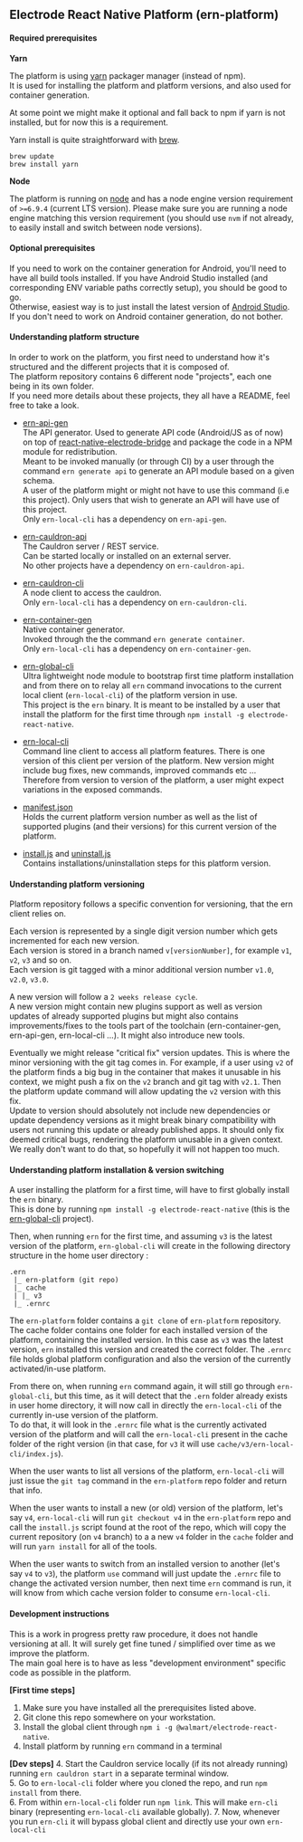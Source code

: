 ## Electrode React Native Platform (ern-platform)

#### Required prerequisites

**Yarn**

The platform is using [yarn](https://yarnpkg.com) packager manager (instead of npm).  
It is used for installing the platform and platform versions, and also used for container generation.

At some point we might make it optional and fall back to npm if yarn is not installed, but for now this is a requirement.

Yarn install is quite straightforward with [brew](http://brew.sh/).

```
brew update
brew install yarn
```

**Node**

The platform is running on [node](https://nodejs.org/en/) and has a node engine version requirement of `>=6.9.4` (current LTS version). Please make sure you are running a node engine matching this version requirement (you should use `nvm` if not already, to easily install and switch between node versions).

#### Optional prerequisites

If you need to work on the container generation for Android, you'll need to have all build tools installed. If you have Android Studio installed (and corresponding ENV variable paths correctly setup), you should be good to go.  
Otherwise, easiest way is to just install the latest version of [Android Studio](https://developer.android.com/studio/index.html).
If you don't need to work on Android container generation, do not bother.

#### Understanding platform structure

In order to work on the platform, you first need to understand how it's structured and the different projects that it is composed of.  
The platform repository contains 6 different node "projects", each one being in its own folder.  
If you need more details about these projects, they all have a README, feel free to take a look.

- [ern-api-gen](/ern-api-gen)  
The API generator. Used to generate API code (Android/JS as of now) on top of [react-native-electrode-bridge](https://gecgithub01.walmart.com/Electrode-Mobile-Platform/react-native-electrode-bridge) and package the code in a NPM module for redistribution.  
Meant to be invoked manually (or through CI) by a user through the command `ern generate api` to generate an API module based on a given schema.  
A user of the platform might or might not have to use this command (i.e this project). Only users that wish to generate an API will have use of this project.  
Only `ern-local-cli` has a dependency on `ern-api-gen`.

- [ern-cauldron-api](/ern-cauldron-api)  
The Cauldron server / REST service.  
Can be started locally or installed on an external server.  
No other projects have a dependency on `ern-cauldron-api`.

- [ern-cauldron-cli](/ern-cauldron-cli)  
A node client to access the cauldron.  
Only `ern-local-cli` has a dependency on `ern-cauldron-cli`.  

- [ern-container-gen](/ern-container-gen)  
Native container generator.  
Invoked through the the command `ern generate container`.  
Only `ern-local-cli` has a dependency on `ern-container-gen`.

- [ern-global-cli](/ern-global-cli)  
Ultra lightweight node module to bootstrap first time platform installation and from there on to relay all `ern` command invocations to the current local client (`ern-local-cli`) of the platform version in use.  
This project is the `ern` binary.
It is meant to be installed by a user that install the platform for the first time through `npm install -g electrode-react-native`.

- [ern-local-cli](/ern-local-cli)  
Command line client to access all platform features. There is one version of this client per version of the platform. New version might include bug fixes, new commands, improved commands etc ... Therefore from version to version of the platform, a user might expect variations in the exposed commands.

- [manifest.json](manifest.json)  
Holds the current platform version number as well as the list of supported plugins (and their versions) for this current version of the platform.  

- [install.js](install.js) and [uninstall.js](uninstall.js)  
Contains installations/uninstallation steps for this platform version.

#### Understanding platform versioning

Platform repository follows a specific convention for versioning, that the ern client relies on.

Each version is represented by a single digit version number which gets incremented for each new version.  
Each version is stored in a branch named `v[versionNumber]`, for example `v1`, `v2`, `v3` and so on.  
Each version is git tagged with a minor additional version number `v1.0`, `v2.0`, `v3.0`.

A new version will follow a `2 weeks release cycle`.   
A new version might contain new plugins support as well as version updates of already supported plugins but might also contains improvements/fixes to the tools part of the toolchain (ern-container-gen, ern-api-gen, ern-local-cli ...). It might also introduce new tools.

Eventually we might release "critical fix" version updates. This is where the minor versioning with the git tag comes in. For example, if a user using `v2` of the platform finds a big bug in the container that makes it unusable in his context, we might push a fix on the `v2` branch and git tag with `v2.1`. Then the platform update command will allow updating the `v2` version with this fix.  
Update to version should absolutely not include new dependencies or update dependency versions as it might break binary compatibility with users not running this update or already published apps. It should only fix deemed critical bugs, rendering the platform unusable in a given context.
We really don't want to do that, so hopefully it will not happen too much.

#### Understanding platform installation & version switching

A user installing the platform for a first time, will have to first globally install the `ern` binary.  
This is done by running `npm install -g electrode-react-native` (this is the [ern-global-cli](/ern-global-cli) project).

Then, when running `ern` for the first time, and assuming `v3` is the latest version of the platform, `ern-global-cli` will create in the following directory structure in the home user directory :

```
.ern
 |_ ern-platform (git repo)
 |_ cache
 | |_ v3
 |_ .ernrc
```

The `ern-platform` folder contains a `git clone` of `ern-platform` repository.  
The cache folder contains one folder for each installed version of the platform, containing the installed version. In this case as `v3` was the latest version, `ern` installed this version and created the correct folder.
The `.ernrc` file holds global platform configuration and also the version of the currently activated/in-use platform.

From there on, when running `ern` command again, it will still go through `ern-global-cli`, but this time, as it will detect that the `.ern` folder already exists in user home directory, it will now call in directly the `ern-local-cli` of the currently in-use version of the platform.  
To do that, it will look in the `.ernrc` file what is the currently activated version of the platform and will call the `ern-local-cli` present in the cache folder of the right version (in that case, for `v3` it will use `cache/v3/ern-local-cli/index.js`).

When the user wants to list all versions of the platform, `ern-local-cli` will just issue the `git tag` command in the `ern-platform` repo folder and return that info.

When the user wants to install a new (or old) version of the platform, let's say `v4`, `ern-local-cli` will run `git checkout v4` in the `ern-platform` repo and call the `install.js` script found at the root of the repo, which will copy the current repository (on `v4` branch) to a a new `v4` folder in the `cache` folder and will run `yarn install` for all of the tools.

When the user wants to switch from an installed version to another (let's say `v4` to `v3`), the platform `use` command will just update the `.ernrc` file to change the activated version number, then next time `ern` command is run, it will know from which cache version folder to consume `ern-local-cli`.

#### Development instructions

This is a work in progress pretty raw procedure, it does not handle versioning at all. It will surely get fine tuned / simplified over time as we improve the platform.  
The main goal here is to have as less "development environment" specific code as possible in the platform.  

**[First time steps]**
1. Make sure you have installed all the prerequisites listed above.
1. Git clone this repo somewhere on your workstation.
2. Install the global client through `npm i -g @walmart/electrode-react-native`.
3. Install platform by running `ern` command in a terminal

**[Dev steps]**
4. Start the Cauldron service locally (if its not already running) running `ern cauldron start` in a separate terminal window.  
5. Go to `ern-local-cli` folder where you cloned the repo, and run `npm install` from there.  
6. From within `ern-local-cli` folder run `npm link`. This will make `ern-cli` binary (representing `ern-local-cli` available globally).
7. Now, whenever you run `ern-cli` it will bypass global client and directly use your own `ern-local-cli`
